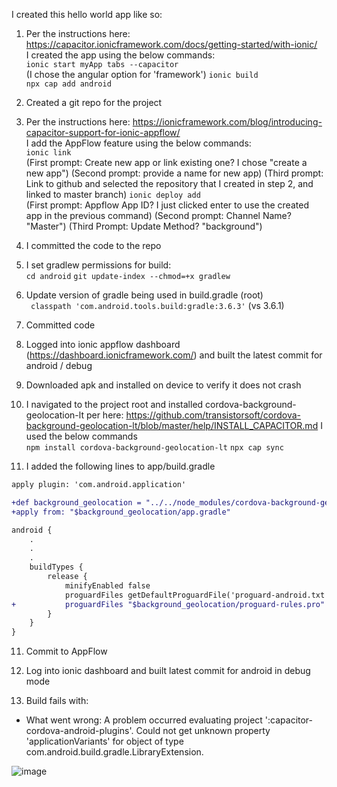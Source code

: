 I created this hello world app like so:
1. Per the instructions here: https://capacitor.ionicframework.com/docs/getting-started/with-ionic/  
I created the app using the below commands:  
`ionic start myApp tabs --capacitor`  
(I chose the angular option for 'framework')
`ionic build`  
`npx cap add android`  

2. Created a git repo for the project

3. Per the instructions here: https://ionicframework.com/blog/introducing-capacitor-support-for-ionic-appflow/  
I add the AppFlow feature using the below commands:  
`ionic link`  
(First prompt: Create new app or link existing one?  I chose "create a new app")
(Second prompt: provide a name for new app)
(Third prompt: Link to github and selected the repository that I created in step 2, and linked to master branch)
`ionic deploy add`  
(First prompt: Appflow App ID?  I just clicked enter to use the created app in the previous command)
(Second prompt: Channel Name?  "Master")
(Third Prompt: Update Method?  "background")

4. I committed the code to the repo

5. I set gradlew permissions for build:  
`cd android`
`git update-index --chmod=+x gradlew`

5. Update version of gradle being used in build.gradle (root)  
` classpath 'com.android.tools.build:gradle:3.6.3'`  (vs 3.6.1)

6. Committed code 

7. Logged into ionic appflow dashboard (https://dashboard.ionicframework.com/) and built the latest commit for android / debug 

8. Downloaded apk and installed on device to verify it does not crash

9. I navigated to the project root and installed cordova-background-geolocation-lt per here: https://github.com/transistorsoft/cordova-background-geolocation-lt/blob/master/help/INSTALL_CAPACITOR.md
I used the below commands  
`npm install cordova-background-geolocation-lt`
`npx cap sync`

10. I added the following lines to app/build.gradle
```diff
apply plugin: 'com.android.application'

+def background_geolocation = "../../node_modules/cordova-background-geolocation-lt/src/android"
+apply from: "$background_geolocation/app.gradle"

android {
    .
    .
    .
    buildTypes {
        release {
            minifyEnabled false
            proguardFiles getDefaultProguardFile('proguard-android.txt'), 'proguard-rules.pro'
+           proguardFiles "$background_geolocation/proguard-rules.pro"
        }
    }
}
```

11. Commit to AppFlow

12. Log into ionic dashboard and built latest commit for android in debug mode

13. Build fails with: 
* What went wrong:
A problem occurred evaluating project ':capacitor-cordova-android-plugins'.
Could not get unknown property 'applicationVariants' for object of type com.android.build.gradle.LibraryExtension.

![image](https://user-images.githubusercontent.com/6031711/81096998-3b29e100-8ed5-11ea-87ef-277716d81132.png)

